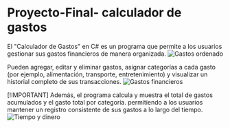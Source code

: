 # Proyecto-Final- calculador de gastos 


El "Calculador de Gastos" en C# es un programa que permite a los usuarios gestionar sus gastos financieros de manera organizada.
![*Gastos ordenado*](https://github.com/Brianjmfi/Proyecto-Final-/assets/158607479/78cfb67b-4f4f-4ee9-ae07-2547e59ff11a)


Pueden agregar, editar y eliminar gastos, asignar categorías a cada gasto (por ejemplo, alimentación, transporte, entretenimiento) y visualizar un historial completo de sus transacciones.  ![*Gastos financieros*](https://github.com/Brianjmfi/Proyecto-Final-/assets/158607479/c1eb3190-b33c-4a97-b2f0-345f86690ac8)

[!IMPORTANT]
Además, el programa calcula y muestra el total de gastos acumulados y el gasto total por categoría. permitiendo a los usuarios mantener un registro consistente de sus gastos a lo largo del tiempo.
![*Tiempo y dinero*](https://github.com/Brianjmfi/Proyecto-Final-/assets/158607479/57416797-5ef0-454d-9253-448271ccdb01)



